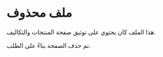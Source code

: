 # ملف محذوف

هذا الملف كان يحتوي على توثيق صفحة المنتجات والتكاليف.

تم حذف الصفحة بناءً على الطلب.
